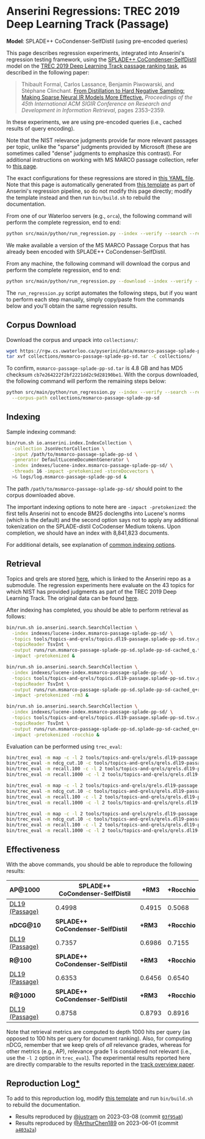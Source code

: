 # Anserini Regressions: TREC 2019 Deep Learning Track (Passage)

**Model**: SPLADE++ CoCondenser-SelfDistil (using pre-encoded queries)

This page describes regression experiments, integrated into Anserini's regression testing framework, using the [SPLADE++ CoCondenser-SelfDistil](https://huggingface.co/naver/splade-cocondenser-selfdistil) model on the [TREC 2019 Deep Learning Track passage ranking task](https://trec.nist.gov/data/deep2019.html), as described in the following paper:

> Thibault Formal, Carlos Lassance, Benjamin Piwowarski, and Stéphane Clinchant. [From Distillation to Hard Negative Sampling: Making Sparse Neural IR Models More Effective.](https://dl.acm.org/doi/10.1145/3477495.3531857) _Proceedings of the 45th International ACM SIGIR Conference on Research and Development in Information Retrieval_, pages 2353–2359.

In these experiments, we are using pre-encoded queries (i.e., cached results of query encoding).

Note that the NIST relevance judgments provide far more relevant passages per topic, unlike the "sparse" judgments provided by Microsoft (these are sometimes called "dense" judgments to emphasize this contrast).
For additional instructions on working with MS MARCO passage collection, refer to [this page](../../docs/experiments-msmarco-passage.md).

The exact configurations for these regressions are stored in [this YAML file](../../src/main/resources/regression/dl19-passage-splade-pp-sd.yaml).
Note that this page is automatically generated from [this template](../../src/main/resources/docgen/templates/dl19-passage-splade-pp-sd.template) as part of Anserini's regression pipeline, so do not modify this page directly; modify the template instead and then run `bin/build.sh` to rebuild the documentation.

From one of our Waterloo servers (e.g., `orca`), the following command will perform the complete regression, end to end:

```bash
python src/main/python/run_regression.py --index --verify --search --regression dl19-passage-splade-pp-sd
```

We make available a version of the MS MARCO Passage Corpus that has already been encoded with SPLADE++ CoCondenser-SelfDistil.

From any machine, the following command will download the corpus and perform the complete regression, end to end:

```bash
python src/main/python/run_regression.py --download --index --verify --search --regression dl19-passage-splade-pp-sd
```

The `run_regression.py` script automates the following steps, but if you want to perform each step manually, simply copy/paste from the commands below and you'll obtain the same regression results.

## Corpus Download

Download the corpus and unpack into `collections/`:

```bash
wget https://rgw.cs.uwaterloo.ca/pyserini/data/msmarco-passage-splade-pp-sd.tar -P collections/
tar xvf collections/msmarco-passage-splade-pp-sd.tar -C collections/
```

To confirm, `msmarco-passage-splade-pp-sd.tar` is 4.8 GB and has MD5 checksum `cb7e264222f2bf2221dd2c9d28190be1`.
With the corpus downloaded, the following command will perform the remaining steps below:

```bash
python src/main/python/run_regression.py --index --verify --search --regression dl19-passage-splade-pp-sd \
  --corpus-path collections/msmarco-passage-splade-pp-sd
```

## Indexing

Sample indexing command:

```bash
bin/run.sh io.anserini.index.IndexCollection \
  -collection JsonVectorCollection \
  -input /path/to/msmarco-passage-splade-pp-sd \
  -generator DefaultLuceneDocumentGenerator \
  -index indexes/lucene-index.msmarco-passage-splade-pp-sd/ \
  -threads 16 -impact -pretokenized -storeDocvectors \
  >& logs/log.msmarco-passage-splade-pp-sd &
```

The path `/path/to/msmarco-passage-splade-pp-sd/` should point to the corpus downloaded above.

The important indexing options to note here are `-impact -pretokenized`: the first tells Anserini not to encode BM25 doclengths into Lucene's norms (which is the default) and the second option says not to apply any additional tokenization on the SPLADE-distil CoCodenser Medium tokens.
Upon completion, we should have an index with 8,841,823 documents.

For additional details, see explanation of [common indexing options](../../docs/common-indexing-options.md).

## Retrieval

Topics and qrels are stored [here](https://github.com/castorini/anserini-tools/tree/master/topics-and-qrels), which is linked to the Anserini repo as a submodule.
The regression experiments here evaluate on the 43 topics for which NIST has provided judgments as part of the TREC 2019 Deep Learning Track.
The original data can be found [here](https://trec.nist.gov/data/deep2019.html).

After indexing has completed, you should be able to perform retrieval as follows:

```bash
bin/run.sh io.anserini.search.SearchCollection \
  -index indexes/lucene-index.msmarco-passage-splade-pp-sd/ \
  -topics tools/topics-and-qrels/topics.dl19-passage.splade-pp-sd.tsv.gz \
  -topicReader TsvInt \
  -output runs/run.msmarco-passage-splade-pp-sd.splade-pp-sd-cached_q.topics.dl19-passage.splade-pp-sd.txt \
  -impact -pretokenized &

bin/run.sh io.anserini.search.SearchCollection \
  -index indexes/lucene-index.msmarco-passage-splade-pp-sd/ \
  -topics tools/topics-and-qrels/topics.dl19-passage.splade-pp-sd.tsv.gz \
  -topicReader TsvInt \
  -output runs/run.msmarco-passage-splade-pp-sd.splade-pp-sd-cached_q+rm3.topics.dl19-passage.splade-pp-sd.txt \
  -impact -pretokenized -rm3 &

bin/run.sh io.anserini.search.SearchCollection \
  -index indexes/lucene-index.msmarco-passage-splade-pp-sd/ \
  -topics tools/topics-and-qrels/topics.dl19-passage.splade-pp-sd.tsv.gz \
  -topicReader TsvInt \
  -output runs/run.msmarco-passage-splade-pp-sd.splade-pp-sd-cached_q+rocchio.topics.dl19-passage.splade-pp-sd.txt \
  -impact -pretokenized -rocchio &
```

Evaluation can be performed using `trec_eval`:

```bash
bin/trec_eval -m map -c -l 2 tools/topics-and-qrels/qrels.dl19-passage.txt runs/run.msmarco-passage-splade-pp-sd.splade-pp-sd-cached_q.topics.dl19-passage.splade-pp-sd.txt
bin/trec_eval -m ndcg_cut.10 -c tools/topics-and-qrels/qrels.dl19-passage.txt runs/run.msmarco-passage-splade-pp-sd.splade-pp-sd-cached_q.topics.dl19-passage.splade-pp-sd.txt
bin/trec_eval -m recall.100 -c -l 2 tools/topics-and-qrels/qrels.dl19-passage.txt runs/run.msmarco-passage-splade-pp-sd.splade-pp-sd-cached_q.topics.dl19-passage.splade-pp-sd.txt
bin/trec_eval -m recall.1000 -c -l 2 tools/topics-and-qrels/qrels.dl19-passage.txt runs/run.msmarco-passage-splade-pp-sd.splade-pp-sd-cached_q.topics.dl19-passage.splade-pp-sd.txt

bin/trec_eval -m map -c -l 2 tools/topics-and-qrels/qrels.dl19-passage.txt runs/run.msmarco-passage-splade-pp-sd.splade-pp-sd-cached_q+rm3.topics.dl19-passage.splade-pp-sd.txt
bin/trec_eval -m ndcg_cut.10 -c tools/topics-and-qrels/qrels.dl19-passage.txt runs/run.msmarco-passage-splade-pp-sd.splade-pp-sd-cached_q+rm3.topics.dl19-passage.splade-pp-sd.txt
bin/trec_eval -m recall.100 -c -l 2 tools/topics-and-qrels/qrels.dl19-passage.txt runs/run.msmarco-passage-splade-pp-sd.splade-pp-sd-cached_q+rm3.topics.dl19-passage.splade-pp-sd.txt
bin/trec_eval -m recall.1000 -c -l 2 tools/topics-and-qrels/qrels.dl19-passage.txt runs/run.msmarco-passage-splade-pp-sd.splade-pp-sd-cached_q+rm3.topics.dl19-passage.splade-pp-sd.txt

bin/trec_eval -m map -c -l 2 tools/topics-and-qrels/qrels.dl19-passage.txt runs/run.msmarco-passage-splade-pp-sd.splade-pp-sd-cached_q+rocchio.topics.dl19-passage.splade-pp-sd.txt
bin/trec_eval -m ndcg_cut.10 -c tools/topics-and-qrels/qrels.dl19-passage.txt runs/run.msmarco-passage-splade-pp-sd.splade-pp-sd-cached_q+rocchio.topics.dl19-passage.splade-pp-sd.txt
bin/trec_eval -m recall.100 -c -l 2 tools/topics-and-qrels/qrels.dl19-passage.txt runs/run.msmarco-passage-splade-pp-sd.splade-pp-sd-cached_q+rocchio.topics.dl19-passage.splade-pp-sd.txt
bin/trec_eval -m recall.1000 -c -l 2 tools/topics-and-qrels/qrels.dl19-passage.txt runs/run.msmarco-passage-splade-pp-sd.splade-pp-sd-cached_q+rocchio.topics.dl19-passage.splade-pp-sd.txt
```

## Effectiveness

With the above commands, you should be able to reproduce the following results:

| **AP@1000**                                                                                                  | **SPLADE++ CoCondenser-SelfDistil**| **+RM3**  | **+Rocchio**|
|:-------------------------------------------------------------------------------------------------------------|-----------|-----------|-----------|
| [DL19 (Passage)](https://trec.nist.gov/data/deep2020.html)                                                   | 0.4998    | 0.4915    | 0.5068    |
| **nDCG@10**                                                                                                  | **SPLADE++ CoCondenser-SelfDistil**| **+RM3**  | **+Rocchio**|
| [DL19 (Passage)](https://trec.nist.gov/data/deep2020.html)                                                   | 0.7357    | 0.6986    | 0.7155    |
| **R@100**                                                                                                    | **SPLADE++ CoCondenser-SelfDistil**| **+RM3**  | **+Rocchio**|
| [DL19 (Passage)](https://trec.nist.gov/data/deep2020.html)                                                   | 0.6353    | 0.6456    | 0.6540    |
| **R@1000**                                                                                                   | **SPLADE++ CoCondenser-SelfDistil**| **+RM3**  | **+Rocchio**|
| [DL19 (Passage)](https://trec.nist.gov/data/deep2020.html)                                                   | 0.8758    | 0.8793    | 0.8916    |

Note that retrieval metrics are computed to depth 1000 hits per query (as opposed to 100 hits per query for document ranking).
Also, for computing nDCG, remember that we keep qrels of _all_ relevance grades, whereas for other metrics (e.g., AP), relevance grade 1 is considered not relevant (i.e., use the `-l 2` option in `trec_eval`).
The experimental results reported here are directly comparable to the results reported in the [track overview paper](https://arxiv.org/abs/2003.07820).

## Reproduction Log[*](../../docs/reproducibility.md)

To add to this reproduction log, modify [this template](../../src/main/resources/docgen/templates/dl19-passage-splade-pp-sd.template) and run `bin/build.sh` to rebuild the documentation.

+ Results reproduced by [@justram](https://github.com/justram) on 2023-03-08 (commit [`03f95a8`](https://github.com/castorini/anserini/commit/03f95a8e1ae09ab09efe046bfcbd3a4cdda691b4))
+ Results reproduced by [@ArthurChen189](https://github.com/ArthurChen189) on 2023-06-01 (commit [`a403a2a`](https://github.com/castorini/anserini/commit/a403a2a44af9322c7a2dbdb5240180a62398ab06))
